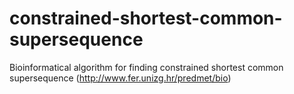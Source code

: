 # constrained-shortest-common-supersequence
Bioinformatical algorithm for finding constrained shortest common supersequence (http://www.fer.unizg.hr/predmet/bio)
